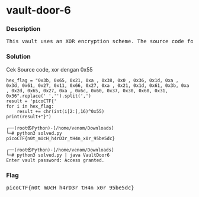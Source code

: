<h1>vault-door-6</h1>
<h3>Description</h3>
<pre>
This vault uses an XOR encryption scheme. The source code for this vault is here: <a href='https://jupiter.challenges.picoctf.org/static/cdb33ffba609e2521797aac66320ec65/VaultDoor6.java'>VaultDoor6.java</a>
</pre>
<h3>Solution</h3>
<p>Cek Source code, xor dengan 0x55</p>

```python3
hex_flag = "0x3b, 0x65, 0x21, 0xa , 0x38, 0x0 , 0x36, 0x1d, 0xa , 0x3d, 0x61, 0x27, 0x11, 0x66, 0x27, 0xa , 0x21, 0x1d, 0x61, 0x3b, 0xa , 0x2d, 0x65, 0x27, 0xa , 0x6c, 0x60, 0x37, 0x30, 0x60, 0x31, 0x36".replace(' ','').split(',')
result = 'picoCTF{'
for i in hex_flag:
    result += chr(int(i[2:],16)^0x55)
print(result+"}")
```

```console
┌──(root㉿Python)-[/home/venom/Downloads]
└─# python3 solved.py                         
picoCTF{n0t_mUcH_h4rD3r_tH4n_x0r_95be5dc}
                                                                                                                                                              
┌──(root㉿Python)-[/home/venom/Downloads]
└─# python3 solved.py | java VaultDoor6
Enter vault password: Access granted.
```

<h3>Flag</h3>
<pre>
picoCTF{n0t_mUcH_h4rD3r_tH4n_x0r_95be5dc}
</pre>
